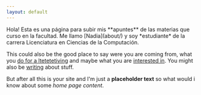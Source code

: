 ```yaml
---
layout: default
---
```



<div class="lead pretty-links">
  Hola! Esta es una página para subir mis **apuntes** de las materias que curso en la facultad. Me llamo [Nadia](about/) y soy *estudiante* de la carrera Licenciatura en Ciencias de la Computación.

  This could also be the good place to say were you are coming from, what you [do for a ltetetetiving](work/) and maybe what you are [interested in](projects/). You might also be [writing](articles/) about stuff.

  But after all this is your site and I'm just a **placeholder text** so what would i know about some *home page content*.
</div>
